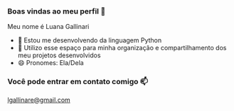 ### Boas vindas ao meu perfil 🤍

Meu nome é Luana Gallinari

 - 🌱 Estou me desenvolvendo da linguagem Python
 - 🔭 Utilizo esse espaço para minha organização e compartilhamento dos meu projetos desenvolvidos
 - 😄 Pronomes: Ela/Dela
   
### Você pode entrar em contato comigo 📫

lgallinare@gmail.com

<!--
**Lua015/Lua015** is a ✨ _special_ ✨ repository because its `README.md` (this file) appears on your GitHub profile.

Here are some ideas to get you started:

- 🔭 I’m currently working on ...
- 🌱 I’m currently learning ...
- 👯 I’m looking to collaborate on ...
- 🤔 I’m looking for help with ...
- 💬 Ask me about ...
- 📫 How to reach me: ...
- 😄 Pronouns: ...
- ⚡ Fun fact: ...
-->
